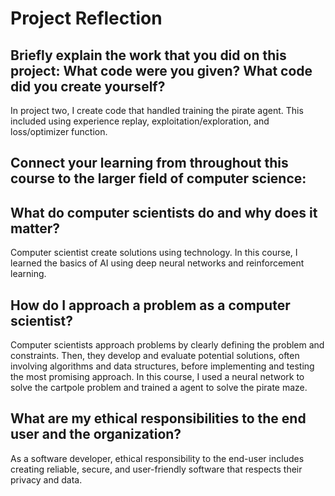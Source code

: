 # Project Reflection
## Briefly explain the work that you did on this project: What code were you given? What code did you create yourself?
In project two, I create code that handled training the pirate agent. This included using experience replay, exploitation/exploration, and loss/optimizer function. 
## Connect your learning from throughout this course to the larger field of computer science:
## What do computer scientists do and why does it matter?
Computer scientist create solutions using technology. In this course, I learned
the basics of AI using deep neural networks and reinforcement learning. 
## How do I approach a problem as a computer scientist?
Computer scientists approach problems by clearly defining the problem and constraints.  Then, they develop and evaluate potential solutions, often involving algorithms and data structures, before implementing and testing the most promising approach. In this course, I used a neural
network to solve the cartpole problem and trained a agent to solve the pirate maze.
## What are my ethical responsibilities to the end user and the organization?
As a software developer, ethical responsibility to the end-user includes creating reliable, secure, and user-friendly software that respects their privacy and data. 
